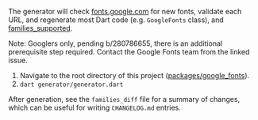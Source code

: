 The generator will check [fonts.google.com](https://fonts.google.com) for new fonts, validate each URL, and
regenerate most Dart code (e.g. `GoogleFonts` class), and [families_supported](./families_supported).

Note: Googlers only, pending b/280786655, there is an additional prerequisite step required. Contact the Google Fonts team from the linked issue.

1. Navigate to the root directory of this project ([packages/google_fonts](..)).
2. `dart generator/generator.dart`

After generation, see the `families_diff` file for a summary of changes, which can be useful for writing `CHANGELOG.md` entries.
